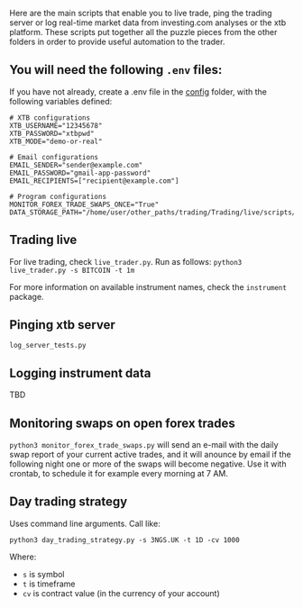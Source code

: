 Here are the main scripts that enable you to live trade, ping the trading server or log real-time market data from investing.com analyses or the xtb platform. These scripts put together all the puzzle pieces from the other folders in order to provide useful automation to the trader.

## You will need the following `.env` files:


If you have not already, create a .env file in the [config](https://github.com/doruirimescu/python-trading/tree/master/Trading/config) folder,
with the following variables defined:

```.env
# XTB configurations
XTB_USERNAME="12345678"
XTB_PASSWORD="xtbpwd"
XTB_MODE="demo-or-real"

# Email configurations
EMAIL_SENDER="sender@example.com"
EMAIL_PASSWORD="gmail-app-password"
EMAIL_RECIPIENTS=["recipient@example.com"]

# Program configurations
MONITOR_FOREX_TRADE_SWAPS_ONCE="True"
DATA_STORAGE_PATH="/home/user/other_paths/trading/Trading/live/scripts/data/"

```

## Trading live
For live trading, check `live_trader.py`. Run as follows:
`python3 live_trader.py -s BITCOIN -t 1m`

For more information on available instrument names, check the `instrument` package.

## Pinging xtb server
`log_server_tests.py`

## Logging instrument data
TBD

## Monitoring swaps on open forex trades
`python3 monitor_forex_trade_swaps.py` will send an e-mail with the daily swap report of your current active trades, and it will anounce by email if the following night one or more of the swaps will become negative. Use it with crontab, to schedule it for example every morning at 7 AM.

## Day trading strategy
Uses command line arguments. Call like:

`python3 day_trading_strategy.py -s 3NGS.UK -t 1D -cv 1000`

Where: 
* `s` is symbol 
* `t` is timeframe 
* `cv` is contract value (in the currency of your account)
